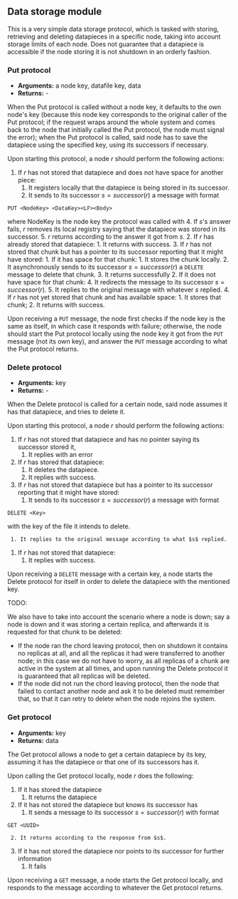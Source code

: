## Data storage module

This is a very simple data storage protocol, which is tasked with storing, retrieving and deleting datapieces in a specific node, taking into account storage limits of each node. Does not guarantee that a datapiece is accessible if the node storing it is not shutdown in an orderly fashion.

### Put protocol

- **Arguments:** a node key, datafile key, data
- **Returns:** -

When the Put protocol is called without a node key, it defaults to the own node's key (because this node key corresponds to the original caller of the Put protocol; if the request wraps around the whole system and comes back to the node that initially called the Put protocol, the node must signal the error); when the Put protocol is called, said node has to save the datapiece using the specified key, using its successors if necessary.

Upon starting this protocol, a node $r$ should perform the following actions:

1. If $r$ has not stored that datapiece and does not have space for another piece:
     1. It registers locally that the datapiece is being stored in its successor.
     2. It sends to its successor $s = successor(r)$ a message with format
```
PUT <NodeKey> <DataKey><LF><Body>
```
where NodeKey is the node key the protocol was called with
     4. If $s$'s answer fails, $r$ removes its local registry saying that the datapiece was stored in its successor.
     5. $r$ returns according to the answer it got from $s$.
2. If $r$ has already stored that datapiece:
     1. It returns with success.
3. If $r$ has not stored that chunk but has a pointer to its successor reporting that it might have stored:
     1. If it has space for that chunk:
       1. It stores the chunk locally.
       2. It asynchronously sends to its successor $s = successor(r)$ a `DELETE` message to delete that chunk.
       3. It returns successfully
     2. If it does not have space for that chunk:
       4. It redirects the message to its successor $s = successor(r)$.
       5. It replies to the original message with whatever $s$ replied.
4. If $r$ has not yet stored that chunk and has available space:
     1. It stores that chunk;
     2. It returns with success.

Upon receiving a `PUT` message, the node first checks if the node key is the same as itself, in which case it responds with failure; otherwise, the node should start the Put protocol locally using the node key it got from the `PUT` message (not its own key), and answer the `PUT` message according to what the Put protocol returns.

### Delete protocol

- **Arguments:** key
- **Returns:** -

When the Delete protocol is called for a certain node, said node assumes it has that datapiece, and tries to delete it.

Upon starting this protocol, a node $r$ should perform the following actions:

1. If $r$ has not stored that datapiece and has no pointer saying its successor stored it,
     1. It replies with an error
2. If $r$ has stored that datapiece:
     1. It deletes the datapiece.
     2. It replies with success.
3. If $r$ has not stored that datapiece but has a pointer to its successor reporting that it might have stored:
     1. It sends to its successor $s = successor(r)$ a message with format
```
DELETE <Key>
```
with the key of the file it intends to delete.

     1. It replies to the original message according to what $s$ replied.
1. If $r$ has not stored that datapiece:
     1. It replies with success.

Upon receiving a `DELETE` message with a certain key, a node starts the Delete protocol for itself in order to delete the datapiece with the mentioned key.

TODO:

We also have to take into account the scenario where a node is down; say a node is down and it was storing a certain replica, and afterwards it is requested for that chunk to be deleted:

- If the node ran the chord leaving protocol, then on shutdown it contains no replicas at all, and all the replicas it had were transferred to another node; in this case we do not have to worry, as all replicas of a chunk are active in the system at all times, and upon running the Delete protocol it is guaranteed that all replicas will be deleted.
- If the node did not run the chord leaving protocol, then the node that failed to contact another node and ask it to be deleted must remember that, so that it can retry to delete when the node rejoins the system.

### Get protocol

- **Arguments:** key
- **Returns:** data

The Get protocol allows a node to get a certain datapiece by its key, assuming it has the datapiece or that one of its successors has it.

Upon calling the Get protocol locally, node $r$ does the following:

1. If it has stored the datapiece
     1. It returns the datapiece
2. If it has not stored the datapiece but knows its successor has
     1. It sends a message to its successor $s = successor(r)$ with format
```
GET <UUID>
```

     2. It returns according to the response from $s$.
3. If it has not stored the datapiece nor points to its successor for further information
     1. It fails

Upon receiving a `GET` message, a node starts the Get protocol locally, and responds to the message according to whatever the Get protocol returns.
